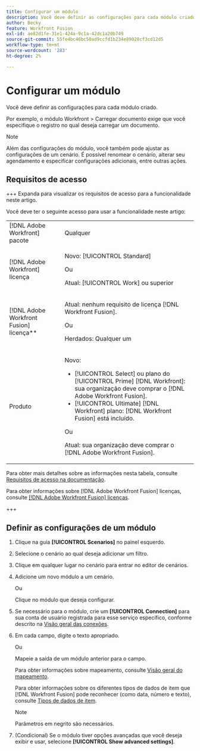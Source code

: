 ```yaml
---
title: Configurar um módulo
description: Você deve definir as configurações para cada módulo criado.
author: Becky
feature: Workfront Fusion
exl-id: ae82d1fe-31e1-424a-9c1a-42dc1a20b749
source-git-commit: 55fe4bc46bc50ad9ccfd1b234e89028cf3cd12d5
workflow-type: tm+mt
source-wordcount: '283'
ht-degree: 2%

---
```


# Configurar um módulo

Você deve definir as configurações para cada módulo criado.

Por exemplo, o módulo Workfront > Carregar documento exige que você especifique o registro no qual deseja carregar um documento.

>[!NOTE]
>
>Além das configurações do módulo, você também pode ajustar as configurações de um cenário. É possível renomear o cenário, alterar seu agendamento e especificar configurações adicionais, entre outras ações.

## Requisitos de acesso

+++ Expanda para visualizar os requisitos de acesso para a funcionalidade neste artigo.

Você deve ter o seguinte acesso para usar a funcionalidade neste artigo:

<table style="table-layout:auto">
 <col> 
 <col> 
 <tbody> 
  <tr> 
   <td role="rowheader">[!DNL Adobe Workfront] pacote</td> 
   <td> <p>Qualquer</p> </td> 
  </tr> 
  <tr data-mc-conditions=""> 
   <td role="rowheader">[!DNL Adobe Workfront] licença</td> 
   <td> <p>Novo: [!UICONTROL Standard]</p><p>Ou</p><p>Atual: [!UICONTROL Work] ou superior</p> </td> 
  </tr> 
  <tr> 
   <td role="rowheader">[!DNL Adobe Workfront Fusion] licença**</td> 
   <td>
   <p>Atual: nenhum requisito de licença [!DNL Workfront Fusion].</p>
   <p>Ou</p>
   <p>Herdados: Qualquer um </p>
   </td> 
  </tr> 
  <tr> 
   <td role="rowheader">Produto</td> 
   <td>
   <p>Novo:</p> <ul><li>[!UICONTROL Select] ou plano do [!UICONTROL Prime] [!DNL Workfront]: sua organização deve comprar o [!DNL Adobe Workfront Fusion].</li><li>[!UICONTROL Ultimate] [!DNL Workfront] plano: [!DNL Workfront Fusion] está incluído.</li></ul>
   <p>Ou</p>
   <p>Atual: sua organização deve comprar o [!DNL Adobe Workfront Fusion].</p>
   </td> 
  </tr>
 </tbody> 
</table>

Para obter mais detalhes sobre as informações nesta tabela, consulte [Requisitos de acesso na documentação](/help/workfront-fusion/references/licenses-and-roles/access-level-requirements-in-documentation.md).

Para obter informações sobre [!DNL Adobe Workfront Fusion] licenças, consulte [[!DNL Adobe Workfront Fusion] licenças](/help/workfront-fusion/set-up-and-manage-workfront-fusion/licensing-operations-overview/license-automation-vs-integration.md).

+++

## Definir as configurações de um módulo

1. Clique na guia **[!UICONTROL Scenarios]** no painel esquerdo.
1. Selecione o cenário ao qual deseja adicionar um filtro.
1. Clique em qualquer lugar no cenário para entrar no editor de cenários.
1. Adicione um novo módulo a um cenário.

   Ou

   Clique no módulo que deseja configurar.

1. Se necessário para o módulo, crie um **[!UICONTROL Connection]** para sua conta de usuário registrada para esse serviço específico, conforme descrito na [Visão geral das conexões](/help/workfront-fusion/get-started-with-fusion/understand-fusion/connection-overview.md).
1. Em cada campo, digite o texto apropriado.

   Ou

   Mapeie a saída de um módulo anterior para o campo.

   Para obter informações sobre mapeamento, consulte [Visão geral do mapeamento](/help/workfront-fusion/get-started-with-fusion/understand-fusion/mapping-overview.md).

   Para obter informações sobre os diferentes tipos de dados de item que [!DNL Workfront Fusion] pode reconhecer (como data, número e texto), consulte [Tipos de dados de item](/help/workfront-fusion/references/mapping-panel/data-types/item-data-types.md).

   >[!NOTE]
   >
   >Parâmetros em negrito são necessários.

1. (Condicional) Se o módulo tiver opções avançadas que você deseja exibir e usar, selecione **[!UICONTROL Show advanced settings]**.
